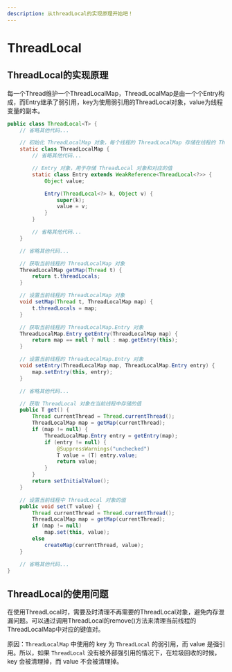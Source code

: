 ```yaml
---
description: 从threadLocal的实现原理开始吧！
---
```


# ThreadLocal

## ThreadLocal的实现原理

每一个Thread维护一个ThreadLocalMap，ThreadLocalMap是由一个个Entry构成，而Entry继承了弱引用，key为使用弱引用的ThreadLocal对象，value为线程变量的副本。

```java
public class ThreadLocal<T> {
    // 省略其他代码...

    // 初始化 ThreadLocalMap 对象，每个线程的 ThreadLocalMap 存储在线程的 ThreadLocal.ThreadLocalMap 属性中
    static class ThreadLocalMap {
        // 省略其他代码...

        // Entry 对象，用于存储 ThreadLocal 对象和对应的值
        static class Entry extends WeakReference<ThreadLocal<?>> {
            Object value;

            Entry(ThreadLocal<?> k, Object v) {
                super(k);
                value = v;
            }
        }

        // 省略其他代码...
    }

    // 省略其他代码...

    // 获取当前线程的 ThreadLocalMap 对象
    ThreadLocalMap getMap(Thread t) {
        return t.threadLocals;
    }

    // 设置当前线程的 ThreadLocalMap 对象
    void setMap(Thread t, ThreadLocalMap map) {
        t.threadLocals = map;
    }

    // 获取当前线程的 ThreadLocalMap.Entry 对象
    ThreadLocalMap.Entry getEntry(ThreadLocalMap map) {
        return map == null ? null : map.getEntry(this);
    }

    // 设置当前线程的 ThreadLocalMap.Entry 对象
    void setEntry(ThreadLocalMap map, ThreadLocalMap.Entry entry) {
        map.setEntry(this, entry);
    }

    // 省略其他代码...

    // 获取 ThreadLocal 对象在当前线程中存储的值
    public T get() {
        Thread currentThread = Thread.currentThread();
        ThreadLocalMap map = getMap(currentThread);
        if (map != null) {
            ThreadLocalMap.Entry entry = getEntry(map);
            if (entry != null) {
                @SuppressWarnings("unchecked")
                T value = (T) entry.value;
                return value;
            }
        }
        return setInitialValue();
    }

    // 设置当前线程中 ThreadLocal 对象的值
    public void set(T value) {
        Thread currentThread = Thread.currentThread();
        ThreadLocalMap map = getMap(currentThread);
        if (map != null)
            map.set(this, value);
        else
            createMap(currentThread, value);
    }

    // 省略其他代码...
}

```

## ThreadLocal的使用问题

在使用ThreadLocal时，需要及时清理不再需要的ThreadLocal对象，避免内存泄漏问题。可以通过调用ThreadLocal的remove()方法来清理当前线程的ThreadLocalMap中对应的键值对。

原因：`ThreadLocalMap` 中使用的 key 为 `ThreadLocal` 的弱引用，而 value 是强引用。所以，如果 `ThreadLocal` 没有被外部强引用的情况下，在垃圾回收的时候，key 会被清理掉，而 value 不会被清理掉。
